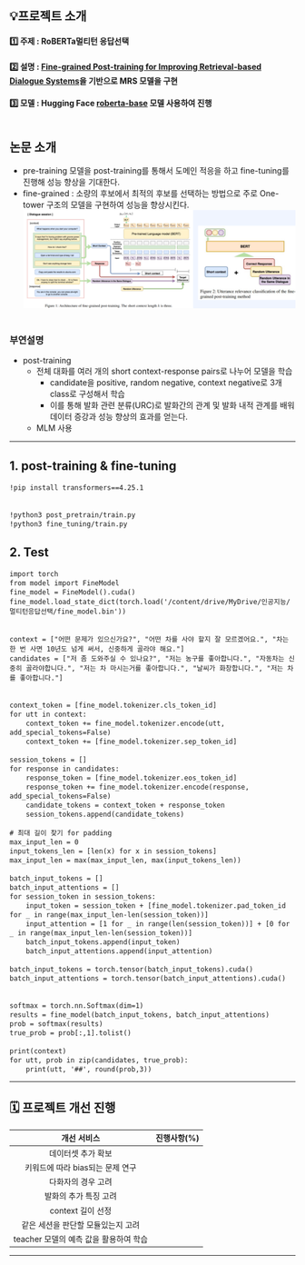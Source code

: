 
## 💡프로젝트 소개

#### 1️⃣ 주제 : RoBERTa멀티턴 응답선택<br>
#### 2️⃣ 설명 : [ Fine-grained Post-training for Improving Retrieval-based Dialogue Systems](https://aclanthology.org/2021.naacl-main.122.pdf)을 기반으로 MRS 모델을 구현<br> 
#### 3️⃣ 모델 : Hugging Face [roberta-base](https://huggingface.co/roberta-base) 모델 사용하여 진행<br><br>

## 논문 소개
- pre-training 모델을 post-training를 통해서 도메인 적응을 하고 fine-tuning를 진행해 성능 향상을 기대한다.
- fine-grained : 소량의 후보에서 최적의 후보를 선택하는 방법으로 주로 One-tower 구조의 모델을 구현하여 성능을 향상시킨다.
![](img/mrs.png)
<Br><br>
### 부연설명
- post-training
  - 전체 대화를 여러 개의 short context-response pairs로 나누어 모델을 학습
    - candidate을 positive, random negative, context negative로 3개 class로 구성해서 학습
    - 이를 통해 발화 관련 분류(URC)로 발화간의 관계 및 발화 내적 관계를 배워 데이터 증강과 성능 향상의 효과를 얻는다. 
  - MLM 사용

---
## 1. post-training & fine-tuning

```
!pip install transformers==4.25.1


!python3 post_pretrain/train.py
!python3 fine_tuning/train.py
```

## 2. Test
```
import torch
from model import FineModel
fine_model = FineModel().cuda()
fine_model.load_state_dict(torch.load('/content/drive/MyDrive/인공지능/멀티턴응답선택/fine_model.bin'))


context = ["어떤 문제가 있으신가요?", "어떤 차를 사야 할지 잘 모르겠어요.", "차는 한 번 사면 10년도 넘게 써서, 신중하게 골라야 해요."]
candidates = ["저 좀 도와주실 수 있나요?", "저는 농구를 좋아합니다.", "자동차는 신중히 골라야합니다.", "저는 차 마시는거를 좋아합니다.", "날씨가 화창합니다.", "저는 차를 좋아합니다."]
     

context_token = [fine_model.tokenizer.cls_token_id]
for utt in context:
    context_token += fine_model.tokenizer.encode(utt, add_special_tokens=False)
    context_token += [fine_model.tokenizer.sep_token_id]

session_tokens = []    
for response in candidates:
    response_token = [fine_model.tokenizer.eos_token_id]
    response_token += fine_model.tokenizer.encode(response, add_special_tokens=False)
    candidate_tokens = context_token + response_token        
    session_tokens.append(candidate_tokens)
    
# 최대 길이 찾기 for padding
max_input_len = 0
input_tokens_len = [len(x) for x in session_tokens]
max_input_len = max(max_input_len, max(input_tokens_len))    
    
batch_input_tokens = []
batch_input_attentions = []
for session_token in session_tokens:
    input_token = session_token + [fine_model.tokenizer.pad_token_id for _ in range(max_input_len-len(session_token))]
    input_attention = [1 for _ in range(len(session_token))] + [0 for _ in range(max_input_len-len(session_token))]
    batch_input_tokens.append(input_token)
    batch_input_attentions.append(input_attention)
    
batch_input_tokens = torch.tensor(batch_input_tokens).cuda()
batch_input_attentions = torch.tensor(batch_input_attentions).cuda()


softmax = torch.nn.Softmax(dim=1)
results = fine_model(batch_input_tokens, batch_input_attentions)
prob = softmax(results)
true_prob = prob[:,1].tolist()

print(context)
for utt, prob in zip(candidates, true_prob):
    print(utt, '##', round(prob,3))
```

---
## 🗓️ 프로젝트 개선 진행

|개선 서비스|진행사항(%)|
|:----------:|:------:|
|데이터셋 추가 확보||
|키워드에 따라 bias되는 문제 연구||
|다화자의 경우 고려||
|발화의 추가 특징 고려||
|context 길이 선정||
|같은 세션을 판단할 모듈있는지 고려||
|teacher 모델의 예측 값을 활용하여 학습|


---
